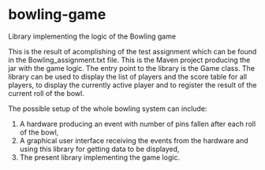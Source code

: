 # bowling-game
Library implementing the logic of the Bowling game

This is the result of acomplishing of the test assignment which can be found in the Bowling_assignment.txt file. This is the Maven project producing the jar with the game logic. The entry point to the library is the Game class. The library can be used to display the list of players and the score table for all players, to display the currently active player and to register the result of the current roll of the bowl.

The possible setup of the whole bowling system can include:

1. A hardware producing an event with number of pins fallen after each roll of the bowl,
2. A graphical user interface receiving the events from the hardware and using this library for getting data to be displayed,
3. The present library implementing the game logic.
